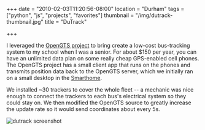 +++
date = "2010-02-03T11:20:56-08:00"
location = "Durham"
tags = ["python", "js", "projects", "favorites"]
thumbnail = "/img/dutrack-thumbnail.jpg"
title = "DuTrack"

+++

I leveraged the [OpenGTS project](http://www.opengts.org/)
to bring create a low-cost bus-tracking system to my school when I was a senior.
For about $150 per year, you can have an unlimited data plan on some really cheap GPS-enabled cell phones.
The OpenGTS project has a small client app that runs on the phones
and transmits position data back to the OpenGTS server,
which we initially ran on a small desktop in the [Smarthome](http://smarthome.duke.edu).

<!--more-->

We installed ~30 trackers to cover the whole fleet --
a mechanic was nice enough to connect the trackers to each bus's electrical system so they could stay on.
We then modified the OpenGTS source to greatly increase the update rate so it would send coordinates about every 5s.

![dutrack screenshot](/img/dutrack-alpha.jpg)
